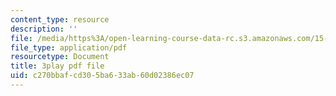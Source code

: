 ```yaml
---
content_type: resource
description: ''
file: /media/https%3A/open-learning-course-data-rc.s3.amazonaws.com/15-031j-energy-decisions-markets-and-policies-spring-2012/c270bbafcd305ba633ab60d02386ec07_LoXGM05lqKc.pdf
file_type: application/pdf
resourcetype: Document
title: 3play pdf file
uid: c270bbaf-cd30-5ba6-33ab-60d02386ec07
---
```

